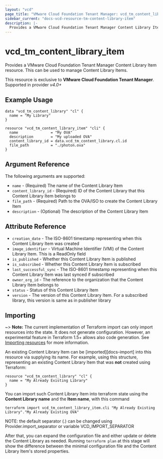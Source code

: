 ```yaml
---
layout: "vcd"
page_title: "VMware Cloud Foundation Tenant Manager: vcd_tm_content_library_item"
sidebar_current: "docs-vcd-resource-tm-content-library-item"
description: |-
  Provides a VMware Cloud Foundation Tenant Manager Content Library Item resource. This can be used to manage Content Library Items.
---
```


# vcd\_tm\_content\_library\_item

Provides a VMware Cloud Foundation Tenant Manager Content Library Item resource. This can be used to manage Content Library Items.

This resource is exclusive to **VMware Cloud Foundation Tenant Manager**. Supported in provider *v4.0+*

## Example Usage

```hcl
data "vcd_tm_content_library" "cl" {
  name = "My Library"
}

resource "vcd_tm_content_library_item" "cli" {
  name               = "My OVA"
  description        = "My uploaded OVA"
  content_library_id = data.vcd_tm_content_library.cl.id
  file_path          = "./photon.ova"
}
```

## Argument Reference

The following arguments are supported:

* `name` - (Required) The name of the Content Library Item
* `content_library_id` - (Required) ID of the Content Library that this Content Library Item belongs to
* `file_path` - (Required) Path to the OVA/ISO to create the Content Library Item
* `description` - (Optional) The description of the Content Library Item

## Attribute Reference

* `creation_date` - The ISO-8601 timestamp representing when this Content Library Item was created
* `image_identifier` - Virtual Machine Identifier (VMI) of the Content Library Item. This is a ReadOnly field
* `is_published` - Whether this Content Library Item is published
* `is_subscribed` - Whether this Content Library Item is subscribed
* `last_successful_sync` - The ISO-8601 timestamp representing when this Content Library Item was last synced if subscribed
* `owner_org_id` - The reference to the organization that the Content Library Item belongs to
* `status` - Status of this Content Library Item
* `version` - The version of this Content Library Item. For a subscribed library, this version is same as in publisher library 

## Importing

~> **Note:** The current implementation of Terraform import can only import resources into the state. It does not generate
configuration. However, an experimental feature in Terraform 1.5+ allows also code generation.
See [Importing resources][importing-resources] for more information.

An existing Content Library Item can be [imported][docs-import] into this resource via supplying its name.
For example, using this structure, representing an existing Content Library Item that was **not** created using Terraform:

```hcl
resource "vcd_tm_content_library" "cl" {
  name = "My Already Existing Library"
}
```

You can import such Content Library Item into terraform state using the **Content Library name** and the **Item name**, with this command

```
terraform import vcd_tm_content_library_item.cli "My Already Existing Library"."My Already Existing OVA"
```

NOTE: the default separator (.) can be changed using Provider.import_separator or variable VCD_IMPORT_SEPARATOR

After that, you can expand the configuration file and either update or delete the Content Library as needed. Running `terraform plan`
at this stage will show the difference between the minimal configuration file and the Content Library Item's stored properties.

[importing-resources]:https://registry.terraform.io/providers/vmware/vcd/latest/docs/guides/importing_resources